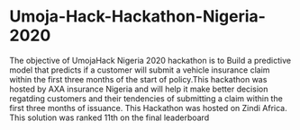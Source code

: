 # Umoja-Hack-Hackathon-Nigeria-2020
The objective of UmojaHack Nigeria 2020 hackathon is to Build a predictive model that predicts if a customer will submit a vehicle insurance claim within the first three months of the start of policy.This hackathon was hosted by AXA insurance Nigeria and will help it make better decision regatding customers and their tendencies of submitting a claim within the first three months of issuance. This Hackathon was hosted on Zindi Africa. This solution was ranked 11th on the final leaderboard
